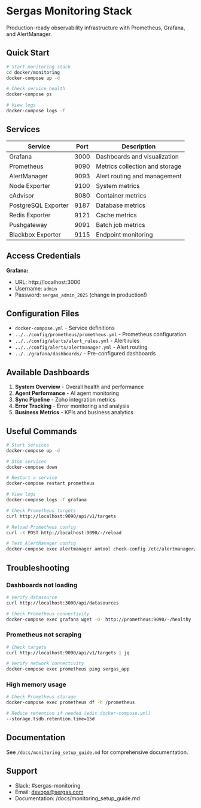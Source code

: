 # Sergas Monitoring Stack

Production-ready observability infrastructure with Prometheus, Grafana, and AlertManager.

## Quick Start

```bash
# Start monitoring stack
cd docker/monitoring
docker-compose up -d

# Check service health
docker-compose ps

# View logs
docker-compose logs -f
```

## Services

| Service | Port | Description |
|---------|------|-------------|
| Grafana | 3000 | Dashboards and visualization |
| Prometheus | 9090 | Metrics collection and storage |
| AlertManager | 9093 | Alert routing and management |
| Node Exporter | 9100 | System metrics |
| cAdvisor | 8080 | Container metrics |
| PostgreSQL Exporter | 9187 | Database metrics |
| Redis Exporter | 9121 | Cache metrics |
| Pushgateway | 9091 | Batch job metrics |
| Blackbox Exporter | 9115 | Endpoint monitoring |

## Access Credentials

**Grafana:**
- URL: http://localhost:3000
- Username: `admin`
- Password: `sergas_admin_2025` (change in production!)

## Configuration Files

- `docker-compose.yml` - Service definitions
- `../../config/prometheus/prometheus.yml` - Prometheus configuration
- `../../config/alerts/alert_rules.yml` - Alert rules
- `../../config/alerts/alertmanager.yml` - Alert routing
- `../../grafana/dashboards/` - Pre-configured dashboards

## Available Dashboards

1. **System Overview** - Overall health and performance
2. **Agent Performance** - AI agent monitoring
3. **Sync Pipeline** - Zoho integration metrics
4. **Error Tracking** - Error monitoring and analysis
5. **Business Metrics** - KPIs and business analytics

## Useful Commands

```bash
# Start services
docker-compose up -d

# Stop services
docker-compose down

# Restart a service
docker-compose restart prometheus

# View logs
docker-compose logs -f grafana

# Check Prometheus targets
curl http://localhost:9090/api/v1/targets

# Reload Prometheus config
curl -X POST http://localhost:9090/-/reload

# Test AlertManager config
docker-compose exec alertmanager amtool check-config /etc/alertmanager/config.yml
```

## Troubleshooting

### Dashboards not loading
```bash
# Verify datasource
curl http://localhost:3000/api/datasources

# Check Prometheus connectivity
docker-compose exec grafana wget -O- http://prometheus:9090/-/healthy
```

### Prometheus not scraping
```bash
# Check targets
curl http://localhost:9090/api/v1/targets | jq

# Verify network connectivity
docker-compose exec prometheus ping sergas_app
```

### High memory usage
```bash
# Check Prometheus storage
docker-compose exec prometheus df -h /prometheus

# Reduce retention if needed (edit docker-compose.yml)
--storage.tsdb.retention.time=15d
```

## Documentation

See `/docs/monitoring_setup_guide.md` for comprehensive documentation.

## Support

- Slack: #sergas-monitoring
- Email: devops@sergas.com
- Documentation: /docs/monitoring_setup_guide.md
